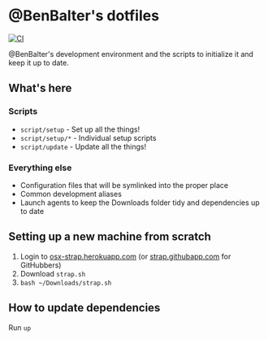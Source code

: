 # @BenBalter's dotfiles

[![CI](https://github.com/benbalter/dotfiles/actions/workflows/ci.yml/badge.svg)](https://github.com/benbalter/dotfiles/actions/workflows/ci.yml)

@BenBalter's development environment and the scripts to initialize it and keep it up to date.

## What's here

### Scripts

* `script/setup` - Set up all the things!
* `script/setup/*` - Individual setup scripts
* `script/update` - Update all the things!

### Everything else

* Configuration files that will be symlinked into the proper place
* Common development aliases
* Launch agents to keep the Downloads folder tidy and dependencies up to date

## Setting up a new machine from scratch

1. Login to [osx-strap.herokuapp.com](https://osx-strap.herokuapp.com/) (or [strap.githubapp.com](https://strap.githubapp.com) for GitHubbers)
2. Download `strap.sh`
3. `bash ~/Downloads/strap.sh`

## How to update dependencies

Run `up`
